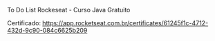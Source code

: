 To Do List Rockeseat - Curso Java Gratuito



Certificado: 
https://app.rocketseat.com.br/certificates/61245f1c-4712-432d-9c90-084c6625b209
